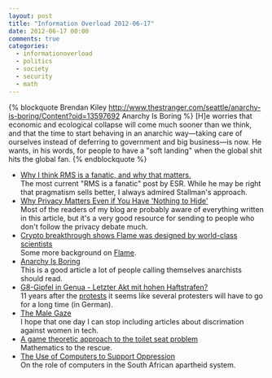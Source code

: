 ```yaml
---
layout: post
title: "Information Overload 2012-06-17"
date: 2012-06-17 00:00
comments: true
categories:
  - informationoverload
  - politics
  - society
  - security
  - math
---
```

{% blockquote Brendan Kiley http://www.thestranger.com/seattle/anarchy-is-boring/Content?oid=13597692 Anarchy Is Boring %}
[H]e worries that economic and ecological collapse will come much sooner than we think, and that the time to start behaving in an anarchic way—taking care of ourselves instead of deferring to government and big business—is now. He wants, in his words, for people to have a "soft landing" when the global shit hits the global fan.
{% endblockquote %}

* [Why I think RMS is a fanatic, and why that matters.](http://esr.ibiblio.org/?p=4386)<br>The most current "RMS is a fanatic" post by ESR. While he may be right that pragmatism sells better, I always admired Stallman's approach.
* [Why Privacy Matters Even if You Have 'Nothing to Hide'](http://chronicle.com/article/Why-Privacy-Matters-Even-if/127461/)<br>Most of the readers of my blog are probably aware of everything written in this article, but it's a very good resource for sending to people who don't follow the privacy debate much.
* [Crypto breakthrough shows Flame was designed by world-class scientists](http://arstechnica.com/security/2012/06/flame-crypto-breakthrough/)<br>Some more background on <a href="http://en.wikipedia.org/wiki/Flame_(malware)">Flame</a>.
* [Anarchy Is Boring](http://www.thestranger.com/seattle/anarchy-is-boring/Content?oid=13597692)<br>This is a good article a lot of people calling themselves anarchists should read.
* [G8-Gipfel in Genua - Letzter Akt mit hohen Haftstrafen?](http://www.heise.de/tp/artikel/37/37094/1.html)<br>11 years after the [protests](http://en.wikipedia.org/wiki/27th_G8_summit#Protests) it seems like several protesters will have to go for a long time (in German).
* [The Male Gaze](http://www.whatwherewhy.me/blog/2012/06/11/the-male-gaze/)<br>I hope that one day I can stop including articles about discrimation against women in tech.
* [A game theoretic approach to the toilet seat problem](http://home.tiac.net/~cri/1998/toilet.html)<br>Mathematics to the rescue.
* [The Use of Computers to Support Oppression](http://www-cs-students.stanford.edu/~cale/cs201/apartheid.comp.html)<br>On the role of computers in the South African apartheid system.
